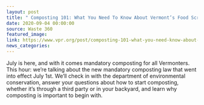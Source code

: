 ```yaml
---
layout: post
title: " Composting 101: What You Need To Know About Vermont’s Food Scrap Ban"
date: 2020-09-04 00:00:00
source: Waste 360
featured_image: 
link: https://www.vpr.org/post/composting-101-what-you-need-know-about-vermonts-food-scrap-ban#stream/0
news_categories:
---
```

July is here, and with it comes mandatory composting for all Vermonters. This hour: we’re talking about the new mandatory composting law that went into effect July 1st. We’ll check in with the department of environmental conservation, answer your questions about how to start composting, whether it’s through a third party or in your backyard, and learn why composting is important to begin with.
